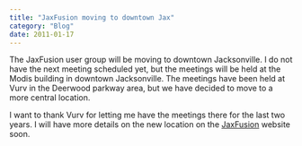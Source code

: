 ```yaml
---
title: "JaxFusion moving to downtown Jax"
category: "Blog"
date: 2011-01-17
---
```



The JaxFusion user group will be moving to downtown Jacksonville. I do not have the next meeting scheduled yet, but the meetings will be held at the Modis building in downtown Jacksonville. The meetings have been held at Vurv in the Deerwood parkway area, but we have decided to move to a more central location.

I want to thank Vurv for letting me have the meetings there for the last two years. I will have more details on the new location on the [JaxFusion](http://www.jaxfusion.org/) website soon.